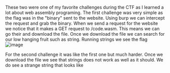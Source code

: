 These two were one of my favorite challenges during the CTF as I learned a lot about web assembly programing. The first challenge was very simple as the flag was in the "binary" sent to the website. Using burp we can intercept the request and grab the binary.
When we send a request for the website we notice that it makes a GET request to /code.wasm. This means we can go their and download the file. Once we download the file we can search for our low hanging fruit such as string. Running strings we see the flag
![image](https://user-images.githubusercontent.com/77011982/122488067-b1d75000-cfaa-11eb-8fd5-dbfc79d54743.png)

For the second challenge it was like the first one but much harder. Once we download the file we see that strings does not work as well as it should. We do see a strange string that looks like 
